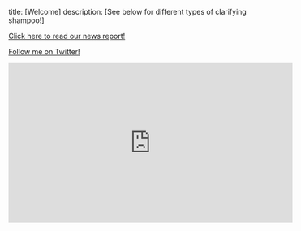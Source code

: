 title: [Welcome]
description: [See below for different types of clarifying shampoo!]

<a href="ladunakako.github.io/documents/ELEVATE news release.pdf" target="_blank">Click here to read our news report!</a>

[Follow me on Twitter!](https://twitter.com/ElevateHaircare) 
<iframe width="560" height="315" src="https://www.youtube.com/embed/qjLTyGHu-D8?start=1" title="YouTube video player" frameborder="0" allow="accelerometer; autoplay; clipboard-write; encrypted-media; gyroscope; picture-in-picture" allowfullscreen></iframe> 


